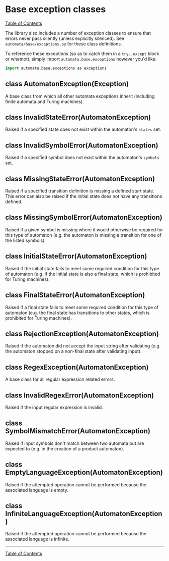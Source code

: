 # Base exception classes

[Table of Contents](README.md)

The library also includes a number of exception classes to ensure that errors
never pass silently (unless explicitly silenced). See
`automata/base/exceptions.py` for these class definitions.

To reference these exceptions (so as to catch them in a `try..except` block or
whatnot), simply import `automata.base.exceptions` however you'd like:

```python
import automata.base.exceptions as exceptions
```

## class AutomatonException(Exception)

A base class from which all other automata exceptions inherit (including finite
automata and Turing machines).

## class InvalidStateError(AutomatonException)

Raised if a specified state does not exist within the automaton's `states`
set.

## class InvalidSymbolError(AutomatonException)

Raised if a specified symbol does not exist within the automaton's `symbols`
set.

## class MissingStateError(AutomatonException)

Raised if a specified transition definition is missing a defined start state.
This error can also be raised if the initial state does not have any transitions
defined.

## class MissingSymbolError(AutomatonException)

Raised if a given symbol is missing where it would otherwise be required for
this type of automaton (e.g. the automaton is missing a transition for one of
the listed symbols).

## class InitialStateError(AutomatonException)

Raised if the initial state fails to meet some required condition for this type
of automaton (e.g. if the initial state is also a final state, which is
prohibited for Turing machines).

## class FinalStateError(AutomatonException)

Raised if a final state fails to meet some required condition for this type of
automaton (e.g. the final state has transitions to other states, which is
prohibited for Turing machines).

## class RejectionException(AutomatonException)

Raised if the automaton did not accept the input string after validating (e.g.
the automaton stopped on a non-final state after validating input).

## class RegexException(AutomatonException)

A base class for all regular expression related errors.

## class InvalidRegexError(AutomatonException)
Raised if the input regular expression is invalid.

## class SymbolMismatchError(AutomatonException)
Raised if input symbols don't match between two automata but are expected to (e.g.
in the creation of a product automaton).

## class EmptyLanguageException(AutomatonException)

Raised if the attempted operation cannot be performed because the associated
language is empty.

## class InfiniteLanguageException(AutomatonException)

Raised if the attempted operation cannot be performed because the associated
language is infinite.

------

[Table of Contents](README.md)
